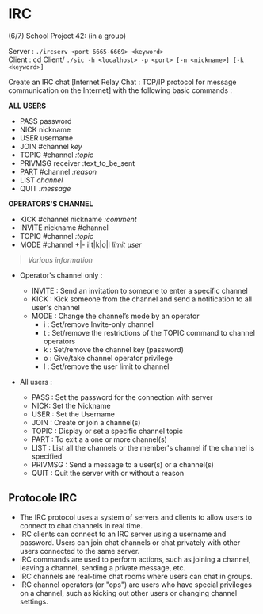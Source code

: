 # IRC

(6/7) School Project 42: (in a group)

Server : ```./ircserv <port 6665-6669> <keyword>```                                                                                                                                                         
Client : cd Client/ ```./sic -h <localhost> -p <port> [-n <nickname>] [-k <keyword>]```

Create an IRC chat [Internet Relay Chat : TCP/IP protocol for message communication on the Internet] with the following basic commands :

**ALL USERS**
- PASS password
- NICK nickname
- USER username
- JOIN #channel *key*
- TOPIC #channel *:topic*
- PRIVMSG receiver :text_to_be_sent
- PART #channel *:reason*
- LIST *channel*
- QUIT *:message*

**OPERATORS'S CHANNEL**
- KICK #channel nickname *:comment*
- INVITE nickname #channel
- TOPIC #channel *:topic*
- MODE #channel +|- i|t|k|o|l *limit* *user*

>	_Various information_
- Operator's channel only :
	- INVITE : Send an invitation to someone to enter a specific channel
	- KICK : Kick someone from the channel and send a notification to all user's channel
	- MODE : Change the channel’s mode by an operator
		- i : Set/remove Invite-only channel
		- t : Set/remove the restrictions of the TOPIC command to channel operators
		- k : Set/remove the channel key (password)
		- o : Give/take channel operator privilege
		- l : Set/remove the user limit to channel

- All users :
	- PASS : Set the password for the connection with server
	- NICK: Set the Nickname
	- USER : Set the Username		
	- JOIN : Create or join a channel(s)
	- TOPIC : Display or set a specific channel topic
	- PART : To exit a a one or more channel(s)
	- LIST : List all the channels or the member's channel if the channel is specified
	- PRIVMSG : Send a message to a user(s) or a channel(s)  
	- QUIT : Quit the server with or without a reason

## Protocole IRC
- The IRC protocol uses a system of servers and clients to allow users to connect to chat channels in real time.
- IRC clients can connect to an IRC server using a username and password. Users can join chat channels or chat privately with other users connected to the same server.
- IRC commands are used to perform actions, such as joining a channel, leaving a channel, sending a private message, etc.
- IRC channels are real-time chat rooms where users can chat in groups.
- IRC channel operators (or "ops") are users who have special privileges on a channel, such as kicking out other users or changing channel settings.
